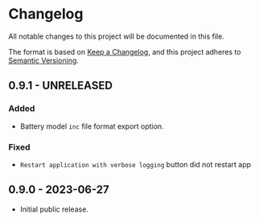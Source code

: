 # Changelog

All notable changes to this project will be documented in this file.

The format is based on [Keep a Changelog](https://keepachangelog.com/en/1.0.0/),
and this project adheres to
[Semantic Versioning](https://semver.org/spec/v2.0.0.html).

## 0.9.1 - UNRELEASED

### Added

-   Battery model `inc` file format export option.

### Fixed

-   `Restart application with verbose logging` button did not restart app

## 0.9.0 - 2023-06-27

-   Initial public release.
